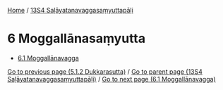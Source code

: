 
[Home](/) / [13S4 Saḷāyatanavaggasaṃyuttapāḷi](/tipitaka/13S4.md)

# 6 Moggallānasaṃyutta

* [6.1 Moggallānavagga](/tipitaka/13S4/6/6.1.md)

[Go to previous page (5.1.2 Dukkarasutta)](/tipitaka/13S4/5/5.1/5.1.2.md) / [Go to parent page (13S4 Saḷāyatanavaggasaṃyuttapāḷi)](/tipitaka/13S4/0.md) / [Go to next page (6.1 Moggallānavagga)](/tipitaka/13S4/6/6.1.md)


